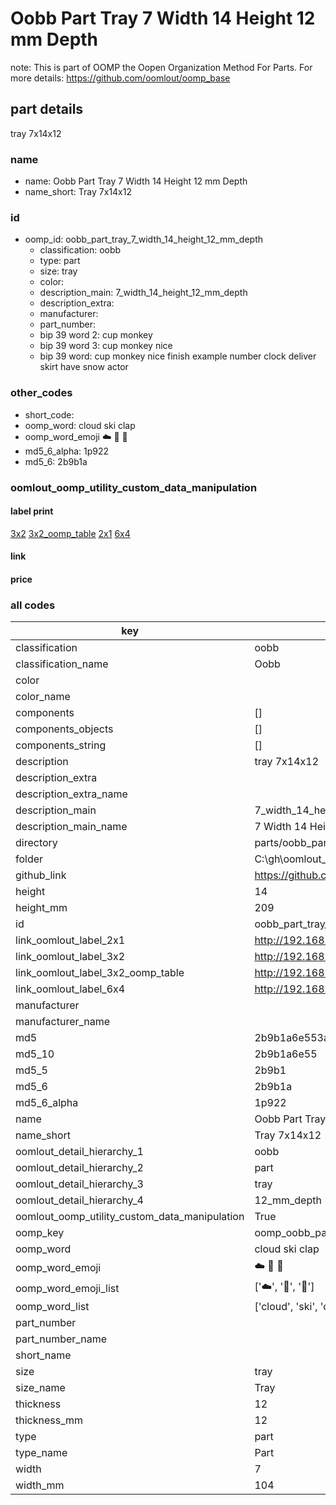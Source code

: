 # Oobb Part Tray 7 Width 14 Height 12 mm Depth  

note: This is part of OOMP the Oopen Organization Method For Parts. For more details: https://github.com/oomlout/oomp_base

##  part details
  



tray 7x14x12



### name
* name: Oobb Part Tray 7 Width 14 Height 12 mm Depth
* name_short: Tray 7x14x12 
### id
* oomp_id: oobb_part_tray_7_width_14_height_12_mm_depth
  * classification: oobb
  * type: part
  * size: tray
  * color: 
  * description_main: 7_width_14_height_12_mm_depth
  * description_extra: 
  * manufacturer: 
  * part_number: 
  * bip 39 word 2: cup monkey
  * bip 39 word 3: cup monkey nice
  * bip 39 word: cup monkey nice finish example number clock deliver skirt have snow actor

### other_codes
* short_code: 
* oomp_word: cloud ski clap
* oomp_word_emoji :cloud: :ski: :clap:
* md5_6_alpha: 1p922
* md5_6: 2b9b1a






### oomlout_oomp_utility_custom_data_manipulation
#### label print
[3x2](http://192.168.1.245:1112/?label=oomp%201p922)
[3x2_oomp_table](http://192.168.1.108:1112/?label=oomp%201p922)
[2x1](http://192.168.1.242:1112/?label=oomp%201p922)
[6x4](http://192.168.1.55:1112/?label=oomp%201p922)    

#### link

                              

#### price







### all codes 
| key | value |  
| --- | --- |  
| classification | oobb |  
| classification_name | Oobb |  
| color |  |  
| color_name |  |  
| components | [] |  
| components_objects | [] |  
| components_string | [] |  
| description | tray 7x14x12 |  
| description_extra |  |  
| description_extra_name |  |  
| description_main | 7_width_14_height_12_mm_depth |  
| description_main_name | 7 Width 14 Height 12 mm Depth |  
| directory | parts/oobb_part_tray_7_width_14_height_12_mm_depth |  
| folder | C:\gh\oomlout_oobb_version_4_generated_parts\parts\oobb_part_tray_7_width_14_height_12_mm_depth |  
| github_link | https://github.com/oomlout/oomlout_oomp_part_src/tree/main/parts/oobb_part_tray_7_width_14_height_12_mm_depth |  
| height | 14 |  
| height_mm | 209 |  
| id | oobb_part_tray_7_width_14_height_12_mm_depth |  
| link_oomlout_label_2x1 | http://192.168.1.242:1112/?label=oomp%201p922 |  
| link_oomlout_label_3x2 | http://192.168.1.245:1112/?label=oomp%201p922 |  
| link_oomlout_label_3x2_oomp_table | http://192.168.1.108:1112/?label=oomp%201p922 |  
| link_oomlout_label_6x4 | http://192.168.1.55:1112/?label=oomp%201p922 |  
| manufacturer |  |  
| manufacturer_name |  |  
| md5 | 2b9b1a6e553a056e5da735712ae3c9ad |  
| md5_10 | 2b9b1a6e55 |  
| md5_5 | 2b9b1 |  
| md5_6 | 2b9b1a |  
| md5_6_alpha | 1p922 |  
| name | Oobb Part Tray 7 Width 14 Height 12 mm Depth |  
| name_short | Tray 7x14x12  |  
| oomlout_detail_hierarchy_1 | oobb |  
| oomlout_detail_hierarchy_2 | part |  
| oomlout_detail_hierarchy_3 | tray |  
| oomlout_detail_hierarchy_4 | 12_mm_depth |  
| oomlout_oomp_utility_custom_data_manipulation | True |  
| oomp_key | oomp_oobb_part_tray_7_width_14_height_12_mm_depth |  
| oomp_word | cloud ski clap |  
| oomp_word_emoji | :cloud: :ski: :clap: |  
| oomp_word_emoji_list | [':cloud:', ':ski:', ':clap:'] |  
| oomp_word_list | ['cloud', 'ski', 'clap'] |  
| part_number |  |  
| part_number_name |  |  
| short_name |  |  
| size | tray |  
| size_name | Tray |  
| thickness | 12 |  
| thickness_mm | 12 |  
| type | part |  
| type_name | Part |  
| width | 7 |  
| width_mm | 104 |  
